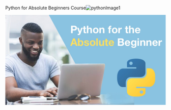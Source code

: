 Python for Absolute Beginners Course![pythonImage1](C:\Users\sreddyvari-pk\Downloads\pythonImage1.jpeg)

![](media/python-absolute-beginners.jpg)
